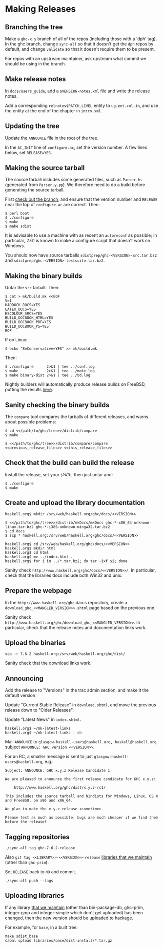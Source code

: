 # Making Releases


## Branching the tree



Make a `ghc-x.y` branch of all of the repos (including those with a 'dph' tag). In the ghc branch, change `sync-all` so that it doesn't get the `dph` repos by default, and change `validate` so that it doesn't require them to be present.



For repos with an upstream maintainer, ask upstream what commit we should be using in the branch.


## Make release notes



In `docs/users_guide`, add a `$VERSION-notes.xml` file and write the release notes.



Add a corresponding `relnotes$PATCH_LEVEL` entity to `ug-ent.xml.in`, and use the entity at the end of the chapter in `intro.xml`.


## Updating the tree



Update the `ANNOUNCE` file in the root of the tree.



In the `AC_INIT` line of `configure.ac`, set the version number. A few lines below, set `RELEASE=YES`.


## Making the source tarball



The source tarball includes some generated files, such as `Parser.hs` (generated from `Parser.y.pp`). We therefore need to do a build before generating the source tarball.



First [check out the branch](building/getting-the-sources#getting-a-branch), and ensure that the version number and `RELEASE` near the top of `configure.ac` are correct. Then:


```wiki
$ perl boot
$ ./configure
$ make
$ make sdist
```


It is advisable to use a machine with as recent an `autoreconf` as possible; in particular, 2.61 is known to make a configure script that doesn't work on Windows.



You should now have source tarballs `sdistprep/ghc-<VERSION>-src.tar.bz2` and `sdistprep/ghc-<VERSION>-testsuite.tar.bz2`.


## Making the binary builds



Untar the `src` tarball. Then:


```wiki
$ cat > mk/build.mk <<EOF
V=1
HADDOCK_DOCS=YES
LATEX_DOCS=YES
HSCOLOUR_SRCS=YES
BUILD_DOCBOOK_HTML=YES
BUILD_DOCBOOK_PDF=YES
BUILD_DOCBOOK_PS=YES
EOF
```


If on Linux:


```wiki
$ echo "BeConservative=YES" >> mk/build.mk
```


Then:


```wiki
$ ./configure      2>&1 | tee ../conf.log
$ make             2>&1 | tee ../make.log
$ make binary-dist 2>&1 | tee ../bd.log
```


Nightly builders will automatically produce release builds on FreeBSD, putting the results [
here](http://haskell.inf.elte.hu/ghc/dist/freebsd8/).


## Sanity checking the binary builds



The `compare` tool compares the tarballs of different releases, and warns about possible problems:


```wiki
$ cd <</path/to/ghc/tree>>/distrib/compare
$ make
```

```wiki
$ <</path/to/ghc/tree>>/distrib/compare/compare <<previous_release_files>> <<this_release_files>>
```

## Check that the build can build the release



Install the release, set your `$PATH`, then just untar and:


```wiki
$ ./configure
$ make
```

## Create and upload the library documentation


```wiki
haskell.org$ mkdir /srv/web/haskell.org/ghc/docs/<<VERSION>>
```

```wiki
$ <</path/to/ghc/tree>>/distrib/mkDocs/mkDocs ghc-*-x86_64-unknown-linux.tar.bz2 ghc-*-i386-unknown-mingw32.tar.bz2
$ cd docs
$ scp * haskell.org:/srv/web/haskell.org/ghc/docs/<<VERSION>>
```

```wiki
haskell.org$ cd /srv/web/haskell.org/ghc/docs/<<VERSION>>
haskell.org$ mkdir html
haskell.org$ cd html
haskell.org$ mv ../index.html .
haskell.org$ for i in ../*.tar.bz2; do tar -jxf $i; done
```


Sanity check `http://www.haskell.org/ghc/docs/<<VERSION>>/`. In particular, check that the libraries docs include both Win32 and unix.


## Prepare the webpage



In the `http://www.haskell.org/ghc` darcs repository, create a `download_ghc_<<MANGLED_VERSION>>.shtml` page based on the previous one.



Sanity check `http://www.haskell.org/ghc/download_ghc_<<MANGLED_VERSION>>`. In particular, check that the release notes and documentation links work.


## Upload the binaries


```wiki
scp -r 7.6.2 haskell.org:/srv/web/haskell.org/ghc/dist/
```


Sanity check that the download links work.


## Announcing



Add the release to "Versions" in the trac admin section, and make it the default version.



Update "Current Stable Release" in `download.shtml`, and move the previous release down to "Older Releases".



Update "Latest News" in `index.shtml`.


```wiki
haskell.org$ ~/mk-latest-links
haskell.org$ ~/mk-latest-links | sh
```


Mail `ANNOUNCE` to `glasgow-haskell-users@haskell.org, haskell@haskell.org`, subject `ANNOUNCE: GHC version <<VERSION>>`.



For an RC, a smaller message is sent to just `glasgow-haskell-users@haskell.org`, e.g.:


```wiki
Subject: ANNOUNCE: GHC x.y.z Release Candidate 1

We are pleased to announce the first release candidate for GHC x.y.z:

    http://www.haskell.org/ghc/dist/x.y.z-rc1/

This includes the source tarball and bindists for Windows, Linux, OS X and FreeBSD, on x86 and x86_64.

We plan to make the x.y.z release <sometime>.

Please test as much as possible; bugs are much cheaper if we find them
before the release!
```

## Tagging repositories


```wiki
./sync-all tag ghc-7.6.2-release
```


Also `git tag <<LIBRARY>>-<<VERSION>>-release` [libraries that we maintain](repositories) (other than `ghc-prim`).



Set `RELEASE` back to `NO` and commit.


```wiki
./sync-all push --tags
```

## Uploading libraries



If any library [that we maintain](repositories) (other than bin-package-db, ghc-prim, integer-gmp and integer-simple which don't get uploaded) has been changed, then the new version should be uploaded to hackage.



For example, for `base`, in a built tree:


```wiki
make sdist_base
cabal upload libraries/base/dist-install/*.tar.gz
```